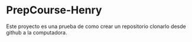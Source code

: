 # PrepCourse-Henry
Este proyecto es una prueba de como crear un repositorio  clonarlo desde github a la computadora. 